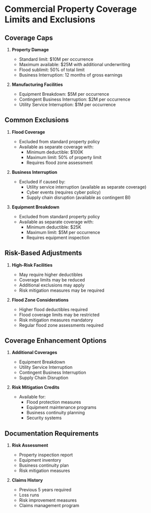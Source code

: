 # Commercial Property Coverage Limits and Exclusions

## Coverage Caps
1. **Property Damage**
   - Standard limit: $10M per occurrence
   - Maximum available: $25M with additional underwriting
   - Flood sublimit: 50% of total limit
   - Business Interruption: 12 months of gross earnings

2. **Manufacturing Facilities**
   - Equipment Breakdown: $5M per occurrence
   - Contingent Business Interruption: $2M per occurrence
   - Utility Service Interruption: $1M per occurrence

## Common Exclusions
1. **Flood Coverage**
   - Excluded from standard property policy
   - Available as separate coverage with:
     - Minimum deductible: $100K
     - Maximum limit: 50% of property limit
     - Requires flood zone assessment

2. **Business Interruption**
   - Excluded if caused by:
     - Utility service interruption (available as separate coverage)
     - Cyber events (requires cyber policy)
     - Supply chain disruption (available as contingent BI)

3. **Equipment Breakdown**
   - Excluded from standard property policy
   - Available as separate coverage with:
     - Minimum deductible: $25K
     - Maximum limit: $5M per occurrence
     - Requires equipment inspection

## Risk-Based Adjustments
1. **High-Risk Facilities**
   - May require higher deductibles
   - Coverage limits may be reduced
   - Additional exclusions may apply
   - Risk mitigation measures may be required

2. **Flood Zone Considerations**
   - Higher flood deductibles required
   - Flood coverage limits may be restricted
   - Risk mitigation measures mandatory
   - Regular flood zone assessments required

## Coverage Enhancement Options
1. **Additional Coverages**
   - Equipment Breakdown
   - Utility Service Interruption
   - Contingent Business Interruption
   - Supply Chain Disruption

2. **Risk Mitigation Credits**
   - Available for:
     - Flood protection measures
     - Equipment maintenance programs
     - Business continuity planning
     - Security systems

## Documentation Requirements
1. **Risk Assessment**
   - Property inspection report
   - Equipment inventory
   - Business continuity plan
   - Risk mitigation measures

2. **Claims History**
   - Previous 5 years required
   - Loss runs
   - Risk improvement measures
   - Claims management program 